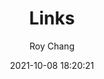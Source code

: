 ---
title: Links
date: 2021-10-08 18:20:21
about: Roy-Chang
type: "links"
layout: "links"
author: Roy Chang
---